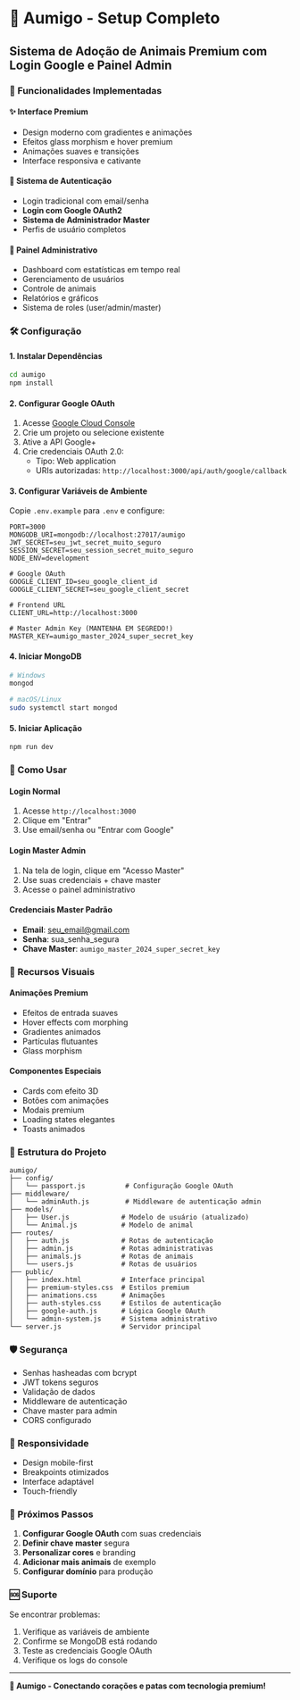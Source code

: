 # 🐾 Aumigo - Setup Completo

## Sistema de Adoção de Animais Premium com Login Google e Painel Admin

### 🚀 Funcionalidades Implementadas

#### ✨ Interface Premium
- Design moderno com gradientes e animações
- Efeitos glass morphism e hover premium
- Animações suaves e transições
- Interface responsiva e cativante

#### 🔐 Sistema de Autenticação
- Login tradicional com email/senha
- **Login com Google OAuth2**
- **Sistema de Administrador Master**
- Perfis de usuário completos

#### 👑 Painel Administrativo
- Dashboard com estatísticas em tempo real
- Gerenciamento de usuários
- Controle de animais
- Relatórios e gráficos
- Sistema de roles (user/admin/master)

### 🛠️ Configuração

#### 1. Instalar Dependências
```bash
cd aumigo
npm install
```

#### 2. Configurar Google OAuth
1. Acesse [Google Cloud Console](https://console.cloud.google.com/)
2. Crie um projeto ou selecione existente
3. Ative a API Google+ 
4. Crie credenciais OAuth 2.0:
   - Tipo: Web application
   - URIs autorizadas: `http://localhost:3000/api/auth/google/callback`

#### 3. Configurar Variáveis de Ambiente
Copie `.env.example` para `.env` e configure:

```env
PORT=3000
MONGODB_URI=mongodb://localhost:27017/aumigo
JWT_SECRET=seu_jwt_secret_muito_seguro
SESSION_SECRET=seu_session_secret_muito_seguro
NODE_ENV=development

# Google OAuth
GOOGLE_CLIENT_ID=seu_google_client_id
GOOGLE_CLIENT_SECRET=seu_google_client_secret

# Frontend URL
CLIENT_URL=http://localhost:3000

# Master Admin Key (MANTENHA EM SEGREDO!)
MASTER_KEY=aumigo_master_2024_super_secret_key
```

#### 4. Iniciar MongoDB
```bash
# Windows
mongod

# macOS/Linux
sudo systemctl start mongod
```

#### 5. Iniciar Aplicação
```bash
npm run dev
```

### 🎯 Como Usar

#### Login Normal
1. Acesse `http://localhost:3000`
2. Clique em "Entrar"
3. Use email/senha ou "Entrar com Google"

#### Login Master Admin
1. Na tela de login, clique em "Acesso Master"
2. Use suas credenciais + chave master
3. Acesse o painel administrativo

#### Credenciais Master Padrão
- **Email**: seu_email@gmail.com
- **Senha**: sua_senha_segura
- **Chave Master**: `aumigo_master_2024_super_secret_key`

### 🎨 Recursos Visuais

#### Animações Premium
- Efeitos de entrada suaves
- Hover effects com morphing
- Gradientes animados
- Partículas flutuantes
- Glass morphism

#### Componentes Especiais
- Cards com efeito 3D
- Botões com animações
- Modais premium
- Loading states elegantes
- Toasts animados

### 🔧 Estrutura do Projeto

```
aumigo/
├── config/
│   └── passport.js          # Configuração Google OAuth
├── middleware/
│   └── adminAuth.js         # Middleware de autenticação admin
├── models/
│   ├── User.js             # Modelo de usuário (atualizado)
│   └── Animal.js           # Modelo de animal
├── routes/
│   ├── auth.js             # Rotas de autenticação
│   ├── admin.js            # Rotas administrativas
│   ├── animals.js          # Rotas de animais
│   └── users.js            # Rotas de usuários
├── public/
│   ├── index.html          # Interface principal
│   ├── premium-styles.css  # Estilos premium
│   ├── animations.css      # Animações
│   ├── auth-styles.css     # Estilos de autenticação
│   ├── google-auth.js      # Lógica Google OAuth
│   └── admin-system.js     # Sistema administrativo
└── server.js               # Servidor principal
```

### 🛡️ Segurança

- Senhas hasheadas com bcrypt
- JWT tokens seguros
- Validação de dados
- Middleware de autenticação
- Chave master para admin
- CORS configurado

### 📱 Responsividade

- Design mobile-first
- Breakpoints otimizados
- Interface adaptável
- Touch-friendly

### 🎉 Próximos Passos

1. **Configurar Google OAuth** com suas credenciais
2. **Definir chave master** segura
3. **Personalizar cores** e branding
4. **Adicionar mais animais** de exemplo
5. **Configurar domínio** para produção

### 🆘 Suporte

Se encontrar problemas:
1. Verifique as variáveis de ambiente
2. Confirme se MongoDB está rodando
3. Teste as credenciais Google OAuth
4. Verifique os logs do console

---

**🐾 Aumigo - Conectando corações e patas com tecnologia premium!**